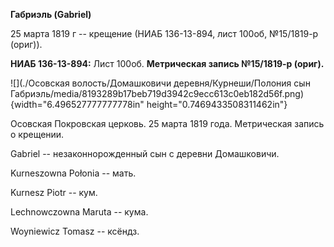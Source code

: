 **Габриэль (Gabriel)**

25 марта 1819 г -- крещение (НИАБ 136-13-894, лист 100об, №15/1819-р
(ориг)).

**НИАБ 136-13-894:** Лист 100об. **Метрическая запись №15/1819-р
(ориг).**

![](./Осовская волость/Домашковичи деревня/Курнеши/Полония сын Габриэль/media/8193289b17beb719d3942c9ecc613c0eb182d56f.png){width="6.496527777777778in"
height="0.7469433508311462in"}

Осовская Покровская церковь. 25 марта 1819 года. Метрическая запись о
крещении.

Gabriel -- незаконнорожденный сын с деревни Домашковичи.

Kurneszowna Połonia -- мать.

Kurnesz Piotr -- кум.

Lechnowczowna Maruta -- кума.

Woyniewicz Tomasz -- ксёндз.
